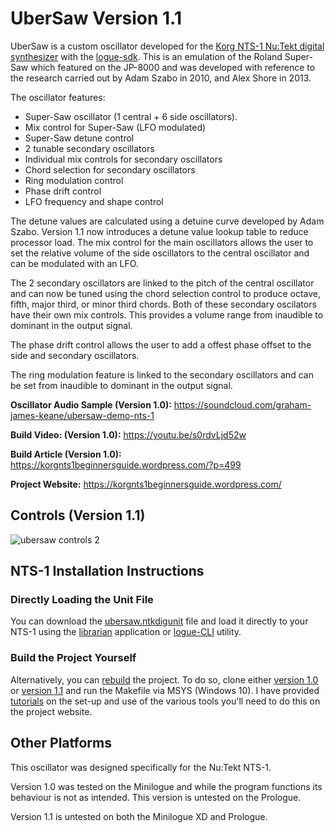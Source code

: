 # UberSaw Version 1.1
UberSaw is a custom oscillator developed for the [Korg NTS-1 Nu:Tekt digital synthesizer](https://www.korg.com/us/products/dj/nts_1/) with the [logue-sdk](https://github.com/korginc/logue-sdk). This is an emulation of the Roland Super-Saw which featured on the JP-8000 and was developed with reference to the research carried out by Adam Szabo in 2010, and Alex Shore in 2013.

The oscillator features:
- Super-Saw oscillator (1 central + 6 side oscillators).
- Mix control for Super-Saw (LFO modulated)
- Super-Saw detune control
- 2 tunable secondary oscillators
- Individual mix controls for secondary oscillators
- Chord selection for secondary oscillators
- Ring modulation control
- Phase drift control
- LFO frequency and shape control

The detune values are calculated using a detuine curve developed by Adam Szabo. Version 1.1 now introduces a detune value lookup table to reduce processor load. The mix control for the main oscillators allows the user to set the relative volume of the side oscillators to the central oscillator and can be modulated with an LFO.

The 2 secondary oscillators are linked to the pitch of the central oscillator and can now be tuned using the chord selection control to produce octave, fifth, major third, or minor third chords. Both of these secondary oscilators have their own mix controls. This provides a volume range from inaudible to dominant in the output signal. 

The phase drift control allows the user to add a offest phase offset to the side and secondary oscillators.

The ring modulation feature is linked to the secondary oscillators and can be set from inaudible to dominant in the output signal.


**Oscillator Audio Sample (Version 1.0):**
https://soundcloud.com/graham-james-keane/ubersaw-demo-nts-1

**Build Video: (Version 1.0):**
https://youtu.be/s0rdvLjd52w

**Build Article (Version 1.0):**
https://korgnts1beginnersguide.wordpress.com/?p=499

**Project Website:**
https://korgnts1beginnersguide.wordpress.com/

## Controls (Version 1.1)

![ubersaw controls 2](https://user-images.githubusercontent.com/40239414/126349756-71f3da96-5e6a-4e77-af75-cdd304ef655b.png)

## NTS-1 Installation Instructions 

### Directly Loading the Unit File
You can download the [ubersaw.ntkdigunit](https://github.com/GrahamJamesKeane/UberSaw/blob/main/ubersaw_v1.1/ubersaw.ntkdigunit) file and load it directly to your NTS-1 using the [librarian](https://korgnts1beginnersguide.wordpress.com/2021/07/06/compiling-and-loading-our-first-custom-project-the-waves-demo/2/) application or [logue-CLI](https://korgnts1beginnersguide.wordpress.com/2021/07/06/compiling-and-loading-our-first-custom-project-the-waves-demo/3/) utility.

### Build the Project Yourself
Alternatively, you can [rebuild](https://korgnts1beginnersguide.wordpress.com/2021/07/06/compiling-and-loading-our-first-custom-project-the-waves-demo/) the project. To do so, clone either [version 1.0](https://github.com/GrahamJamesKeane/UberSaw/tree/main/ubersaw_v1.0) or [version 1.1](https://github.com/GrahamJamesKeane/UberSaw/tree/main/ubersaw_v1.1) and run the Makefile via MSYS (Windows 10). I have provided [tutorials](https://korgnts1beginnersguide.wordpress.com/setting-up-the-development-environment/) on the set-up and use of the various tools you'll need to do this on the project website.

## Other Platforms
This oscillator was designed specifically for the Nu:Tekt NTS-1. 

Version 1.0 was tested on the Minilogue and while the program functions its behaviour is not as intended. This version is untested on the Prologue.

Version 1.1 is untested on both the Minilogue XD and Prologue.
